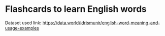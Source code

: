 # Flashcards to learn English words

Dataset used link: https://data.world/idrismunir/english-word-meaning-and-usage-examples 